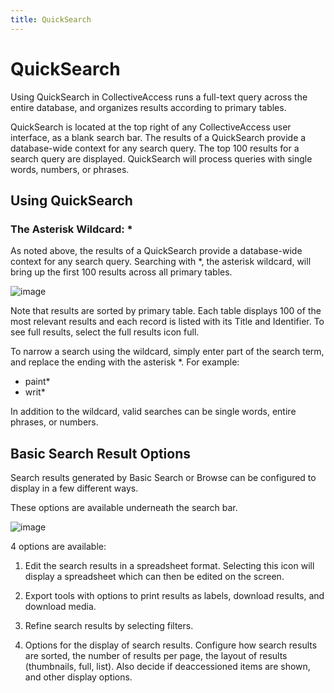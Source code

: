 ```yaml
---
title: QuickSearch
---
```


# QuickSearch

Using QuickSearch in CollectiveAccess runs a full-text query across the entire database, and organizes results according to primary tables.

QuickSearch is located at the top right of any CollectiveAccess user interface, as a blank search bar. The results of a QuickSearch provide a database-wide context for any search query. The top 100 results for a search query are displayed. QuickSearch will process queries with single words, numbers, or phrases.

## Using QuickSearch

### The Asterisk Wildcard: *

As noted above, the results of a QuickSearch provide a database-wide context for any search query. Searching with *, the asterisk wildcard, will bring up the first 100 results across all primary tables.

![image](/providence/img/quicksearch_2.png)

Note that results are sorted by primary table. Each table displays 100 of the most relevant results and each record is listed with its Title and Identifier. To see full results, select the full results icon full.

To narrow a search using the wildcard, simply enter part of the search term, and replace the ending with the asterisk *. For example:

- paint* 
- writ*

In addition to the wildcard, valid searches can be single words, entire phrases, or numbers.



## Basic Search Result Options

Search results generated by Basic Search or Browse can be configured to display in a few different ways.

These options are available underneath the search bar.

![image](/providence/img/quicksearch3.png)

4 options are available: 

1. Edit the search results in a spreadsheet format. Selecting this icon will display a spreadsheet which can then be edited on the screen.

2. Export tools with options to print results as labels, download results, and download media.

3. Refine search results by selecting filters.

4. Options for the display of search results. Configure how search results are sorted, the number of results per page, the layout of results (thumbnails, full, list). Also decide if deaccessioned items are shown, and other display options.